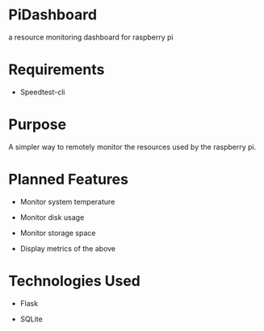 # PiDashboard
 a resource monitoring dashboard for raspberry pi

# Requirements

* Speedtest-cli

# Purpose

A simpler way to remotely monitor the resources used by the raspberry pi.

# Planned Features

* Monitor system temperature

* Monitor disk usage

* Monitor storage space

* Display metrics of the above

# Technologies Used

* Flask

* SQLite

